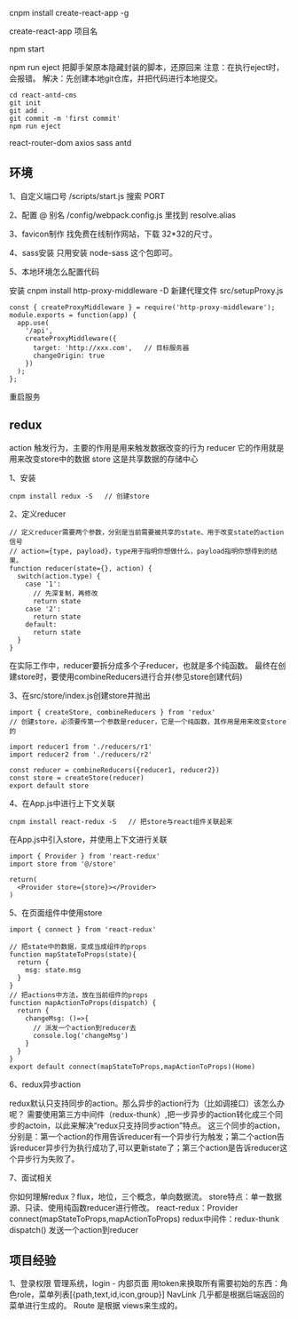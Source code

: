 cnpm install create-react-app -g

create-react-app 项目名

npm start

npm run eject 把脚手架原本隐藏封装的脚本，还原回来
注意：在执行eject时，会报错。
解决：先创建本地git仓库，并把代码进行本地提交。
```
cd react-antd-cms
git init
git add .
git commit -m 'first commit'
npm run eject
```

react-router-dom
axios
sass
antd


## 环境

1、自定义端口号
/scripts/start.js  搜索 PORT

2、配置 @ 别名
/config/webpack.config.js 里找到 resolve.alias

3、favicon制作
找免费在线制作网站，下载 32*32的尺寸。

4、sass安装
只用安装 node-sass 这个包即可。

5、本地环境怎么配置代码

  安装 cnpm install http-proxy-middleware -D
  新建代理文件 src/setupProxy.js
  ```
  const { createProxyMiddleware } = require('http-proxy-middleware');
  module.exports = function(app) {
    app.use(
      '/api',
      createProxyMiddleware({
        target: 'http://xxx.com',   // 目标服务器
        changeOrigin: true
      })
    );
  };
  ```
  重启服务


## redux

action 触发行为，主要的作用是用来触发数据改变的行为
reducer  它的作用就是用来改变store中的数据
store 这是共享数据的存储中心

1、安装
```
cnpm install redux -S   // 创建store
```
2、定义reducer
```
// 定义reducer需要两个参数，分别是当前需要被共享的state、用于改变state的action信号
// action={type, payload}，type用于指明你想做什么，payload指明你想得到的结果。
function reducer(state={}, action) {
  switch(action.type) {
    case '1':
      // 先深复制，再修改
      return state
    case '2':
      return state
    default:
      return state
  }
}
```
在实际工作中，reducer要拆分成多个子reducer，也就是多个纯函数。
最终在创建store时，要使用combineReducers进行合并(参见store创建代码)

3、在src/store/index.js创建store并抛出
```
import { createStore, combineReducers } from 'redux'
// 创建store，必须要传第一个参数是reducer，它是一个纯函数，其作用是用来改变store的

import reducer1 from './reducers/r1'
import reducer2 from './reducers/r2'

const reducer = combineReducers({reducer1, reducer2})
const store = createStore(reducer)
export default store
```

4、在App.js中进行上下文关联
```
cnpm install react-redux -S   // 把store与react组件关联起来
```
在App.js中引入store，并使用上下文进行关联
```
import { Provider } from 'react-redux'
import store from '@/store'

return(
  <Provider store={store}></Provider>
)
```
5、在页面组件中使用store
```
import { connect } from 'react-redux'

// 把state中的数据，变成当成组件的props
function mapStateToProps(state){
  return {
    msg: state.msg
  }
}
// 把actions中方法，放在当前组件的props
function mapActionToProps(dispatch) {
  return {
    changeMsg: ()=>{
      // 派发一个action到reducer去
      console.log('changeMsg')
    }
  }
}
export default connect(mapStateToProps,mapActionToProps)(Home)
```

6、redux异步action

redux默认只支持同步的action。那么异步的action行为（比如调接口）该怎么办呢？
需要使用第三方中间件（redux-thunk）,把一步异步的action转化成三个同步的actoin，以此来解决“redux只支持同步action”特点。
这三个同步的action，分别是：第一个action的作用告诉reducer有一个异步行为触发；第二个action告诉reducer异步行为执行成功了,可以更新state了；第三个action是告诉reducer这个异步行为失败了。

7、面试相关

  你如何理解redux？flux，地位，三个概念，单向数据流。
  store特点：单一数据源、只读、使用纯函数reducer进行修改。
  react-redux：Provider connect(mapStateToProps,mapActionToProps)
  redux中间件：redux-thunk
  dispatch() 发送一个action到reducer


## 项目经验

1、登录权限
  管理系统，login - 内部页面
    用token来换取所有需要初始的东西：角色role，菜单列表[{path,text,id,icon,group}]
    NavLink 几乎都是根据后端返回的菜单进行生成的。
    Route 是根据 views来生成的。
